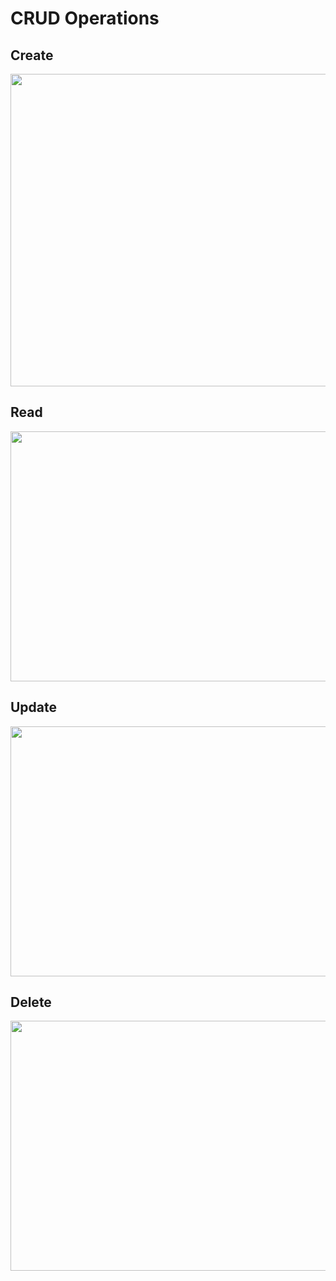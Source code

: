 # CRUD Operations

## Create
<img src="https://github.com/user-attachments/assets/2ed795cb-5bd9-466d-b5e7-610732dca6cd" width="800" height="500" />

## Read
<img src="https://github.com/user-attachments/assets/3d397b36-2588-4961-bd8b-547ba428162f" width="800" height="400" />

## Update
<img src="https://github.com/user-attachments/assets/0e3b821c-03fb-4f31-80ab-293152839ea2" width="800" height="400" />

## Delete
<img src="https://github.com/user-attachments/assets/6c026702-8325-44eb-98d7-f8c64524ee65" width="800" height="400" />
